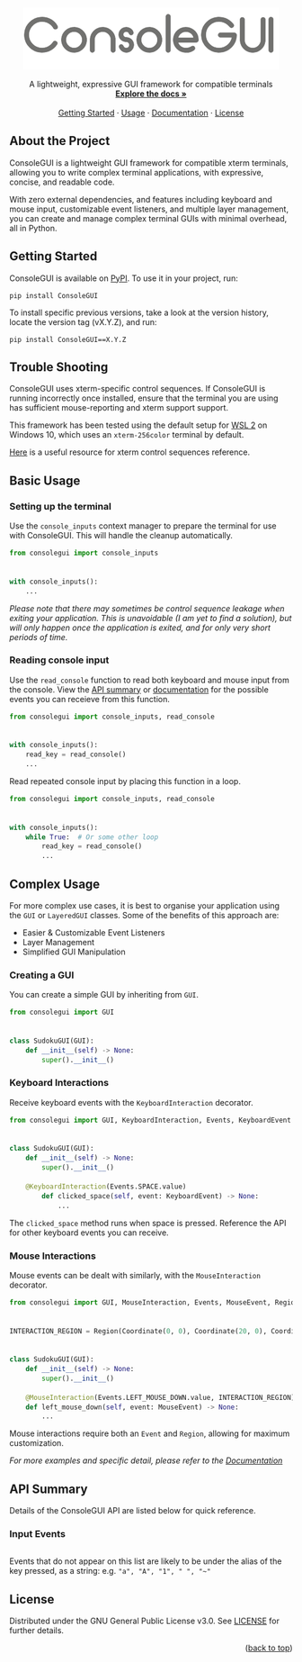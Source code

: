 <a id="readme-top"></a> 



<!-- PROJECT SUMMARY -->
<br />
<div align="center">
  <img src="https://github.com/Kieran-Lock/ConsoleGUI/blob/main/logo.png" alt="Logo">
  <br />
  <p align="center">
    A lightweight, expressive GUI framework for compatible terminals
    <br />
    <a href="https://github.com/Kieran-Lock/ConsoleGUI/blob/main/DOCUMENTATION.md"><strong>Explore the docs »</strong></a>
    <br />
    <br />
    <a href="#getting-started">Getting Started</a>
    ·
    <a href="#basic-usage">Usage</a>
    ·
    <a href="https://github.com/Kieran-Lock/ConsoleGUI/blob/main/DOCUMENTATION.md">Documentation</a>
    ·
    <a href="https://github.com/Kieran-Lock/ConsoleGUI/blob/main/LICENSE">License</a>
  </p>
</div>



<!-- ABOUT THE PROJECT -->
## About the Project

ConsoleGUI is a lightweight GUI framework for compatible xterm terminals, allowing you to write complex terminal applications, with expressive, concise, and readable code.  
  
With zero external dependencies, and features including keyboard and mouse input, customizable event listeners, and multiple layer management, you can create and manage complex terminal GUIs with minimal overhead, all in Python.



<!-- GETTING STARTED -->
## Getting Started

ConsoleGUI is available on [PyPI](https://pypi.org/). To use it in your project, run:

```
pip install ConsoleGUI
```

To install specific previous versions, take a look at the version history, locate the version tag (vX.Y.Z), and run:

```
pip install ConsoleGUI==X.Y.Z
```



<!-- TROUBLE SHOOTING -->
## Trouble Shooting

ConsoleGUI uses xterm-specific control sequences. If ConsoleGUI is running incorrectly once installed, ensure that the terminal you are using has sufficient mouse-reporting and xterm support support.  
  
This framework has been tested using the default setup for [WSL 2](https://learn.microsoft.com/en-us/windows/wsl/) on Windows 10, which uses an `xterm-256color` terminal by default.  
  
[Here](https://gist.github.com/justinmk/a5102f9a0c1810437885a04a07ef0a91) is a useful resource for xterm control sequences reference.



<!-- BASIC USAGE EXAMPLES -->
## Basic Usage

### Setting up the terminal

Use the `console_inputs` context manager to prepare the terminal for use with ConsoleGUI. This will handle the cleanup automatically.
```py
from consolegui import console_inputs


with console_inputs():
    ...
```
_Please note that there may sometimes be control sequence leakage when exiting your application. This is unavoidable (I am yet to find a solution), but will only happen once the application is exited, and for only very short periods of time._

### Reading console input

Use the `read_console` function to read both keyboard and mouse input from the console. View the [API summary](#api-summary) or [documentation](https://github.com/Kieran-Lock/ConsoleGUI/blob/main/DOCUMENTATION.md) for the possible events you can receieve from this function.
```py
from consolegui import console_inputs, read_console


with console_inputs():
    read_key = read_console()
    ...
```

Read repeated console input by placing this function in a loop.
```py
from consolegui import console_inputs, read_console


with console_inputs():
    while True:  # Or some other loop
        read_key = read_console()
        ...
```



<!-- COMPLEX USAGE EXAMPLES -->
## Complex Usage
For more complex use cases, it is best to organise your application using the `GUI` or `LayeredGUI` classes. Some of the benefits of this approach are:  
* Easier & Customizable Event Listeners
* Layer Management
* Simplified GUI Manipulation

### Creating a GUI

You can  create a simple GUI by inheriting from `GUI`.
```py
from consolegui import GUI


class SudokuGUI(GUI):
    def __init__(self) -> None:
        super().__init__()
```

### Keyboard Interactions

Receive keyboard events with the `KeyboardInteraction` decorator.
```py
from consolegui import GUI, KeyboardInteraction, Events, KeyboardEvent


class SudokuGUI(GUI):
    def __init__(self) -> None:
        super().__init__()

    @KeyboardInteraction(Events.SPACE.value)
        def clicked_space(self, event: KeyboardEvent) -> None:
            ...
```
The `clicked_space` method runs when space is pressed. Reference the API for other keyboard events you can receive.

### Mouse Interactions

Mouse events can be dealt with similarly, with the `MouseInteraction` decorator.
```py
from consolegui import GUI, MouseInteraction, Events, MouseEvent, Region, Coordinate


INTERACTION_REGION = Region(Coordinate(0, 0), Coordinate(20, 0), Coordinate(20, 10), Coordinate(0, 10))


class SudokuGUI(GUI):
    def __init__(self) -> None:
        super().__init__()

    @MouseInteraction(Events.LEFT_MOUSE_DOWN.value, INTERACTION_REGION)  # Runs when left mouse button is pressed within the specified region
    def left_mouse_down(self, event: MouseEvent) -> None:
        ...
```
Mouse interactions require both an `Event` and `Region`, allowing for maximum customization.

_For more examples and specific detail, please refer to the [Documentation](https://github.com/Kieran-Lock/ConsoleGUI/blob/main/DOCUMENTATION.md)_



## API Summary

Details of the ConsoleGUI API are listed below for quick reference.

### Input Events

```py

```
Events that do not appear on this list are likely to be under the alias of the key pressed, as a string: e.g. `"a", "A", "1", " ", "~"`



<!-- LICENSE -->
## License

Distributed under the GNU General Public License v3.0. See [LICENSE](https://github.com/Kieran-Lock/ConsoleGUI/blob/main/LICENSE) for further details.

<p align="right">(<a href="#readme-top">back to top</a>)</p>
